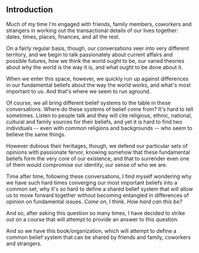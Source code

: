 ## Introduction

Much of my time I'm engaged with friends, family members, coworkers and strangers in working out the transactional details of our lives together: dates, times, places, finances, and all the rest. 

On a fairly regular basis, though, our conversations veer into very different territory, and we begin to talk passionately about current affairs and possible futures, how we think the world ought to be, our varied theories about why the world is the way it is, and what ought to be done about it. 

When we enter this space, however, we quickly run up against differences in our fundamental beliefs about the way the world works, and what's most important to us.  And that's where we seem to run aground. 

Of course, we all bring different belief systems to the table in these conversations. Where do these systems of belief come from? It's hard to tell sometimes. Listen to people talk and they will cite religious, ethnic, national, cultural and family sources for their beliefs, and yet it is hard to find two individuals -- even with common religions and backgrounds -- who seem to believe the same things. 

However dubious their heritages, though, we defend our particular sets of opinions with passionate fervor, knowing somehow that these fundamental beliefs form the very core of our existence, and that to surrender even one of them would compromise our identity, our sense of who we are. 

Time after time, following these conversations, I find myself wondering why we have such hard times converging our most important beliefs into a common set, why it's so hard to define a shared belief system that will allow us to move forward together without becoming entangled in differences of opinion on fundamental issues. *Come on*, I think. *How hard can this be?*

And so, after asking this question so many times, I have decided to strike out on a course that will attempt to provide an answer to this question. 

And so we have this book/organization, which will attempt to define a common belief system that can be shared by friends and family, coworkers and strangers. 


